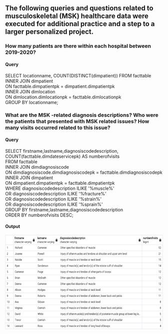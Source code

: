 ## The following queries and questions related to musculoskeletal (MSK) healthcare data were executed for additional practice and a step to a larger personalized project. 

###  How many patients are there within each hospital between 2019-2020?
#### Query
SELECT locationname, COUNT(DISTINCT(dimpatient)) FROM facttable
<br>INNER JOIN dimpatient
<br>ON facttable.dimpatientpk = dimpatient.dimpatientpk
<br>INNER JOIN dimlocation
<br>ON dimlocation.dimlocationpk = facttable.dimlocationpk
<br>GROUP BY locationname; 

###  What are the MSK -related diagnosis descriptions? Who were the patients that presented with MSK related issues? How many visits occurred related to this issue? 
#### Query
SELECT firstname,lastname,diagnosiscodedescription, 
<br>COUNT(facttable.dimdateservicepk) AS numberofvisits
<br>FROM facttable
<br>INNER JOIN dimdiagnosiscode
<br>ON dimdiagnosiscode.dimdiagnosiscodepk = facttable.dimdiagnosiscodepk
<br>INNER JOIN dimpatient
<br>ON dimpatient.dimpatientpk = facttable.dimpatientpk
<br>WHERE diagnosiscodedescription ILIKE '%muscle%'
<br>OR diagnosiscodedescription ILIKE '%fracture%'
<br>OR diagnosiscodedescription ILIKE '%strain%'
<br>OR diagnosiscodedescription ILIKE '%sprain%'
<br>GROUP BY firstname,lastname,diagnosiscodedescription
<br>ORDER BY numberofvisits DESC;
#### Output
<img src="MSKpatients.png" alt="MSKpatients" style="width:600px;height:300px;">

